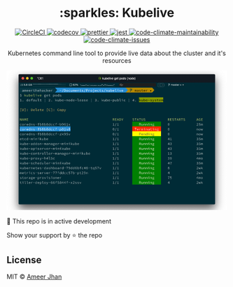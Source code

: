<h1 align="center">:sparkles: Kubelive</h1>

<p align="center">
  <a href="https://circleci.com/gh/ameerthehacker/kubelive/tree/master">
    <img alt="CircleCI" src="https://img.shields.io/circleci/build/github/ameerthehacker/kubelive?style=flat-square" />
  </a>
  <a href="https://codecov.io/gh/ameerthehacker/kubelive">
    <img alt="codecov" src="https://img.shields.io/codecov/c/github/ameerthehacker/kubelive?style=flat-square" />
  </a>
  <a href="https://github.com/prettier/prettier">
    <img alt="prettier" src="https://img.shields.io/badge/code_style-prettier-ff69b4.svg?style=flat-square" />
  </a>
  <a href="https://jestjs.io/">
    <img alt="jest" src="https://img.shields.io/badge/tested%20with-jest-blue?style=flat-square" />
  </a>
  <a href="https://codeclimate.com/github/ameerthehacker/kubelive/maintainability">
    <img alt="code-climate-maintainability" src="https://img.shields.io/codeclimate/maintainability-percentage/ameerthehacker/kubelive?style=flat-square" />
  </a>
  <a href="https://codeclimate.com/github/ameerthehacker/kubelive/maintainability">
    <img alt="code-climate-issues" src="https://img.shields.io/codeclimate/issues/ameerthehacker/kubelive?style=flat-square" />
  </a>
</p>

<p align="center">
  Kubernetes command line tool to provide live data about the cluster and it's resources
</p>
<p align="center">
  <img alt="Demo" src="https://github.com/ameerthehacker/project-assets/blob/master/kubelive/screenshots/kubelive-demo-static.png?raw=true" />
</p>

:rotating_light: This repo is in active development

Show your support by :star: the repo

## License

MIT © [Ameer Jhan](mailto:ameerjhanprof@gmail.com)
